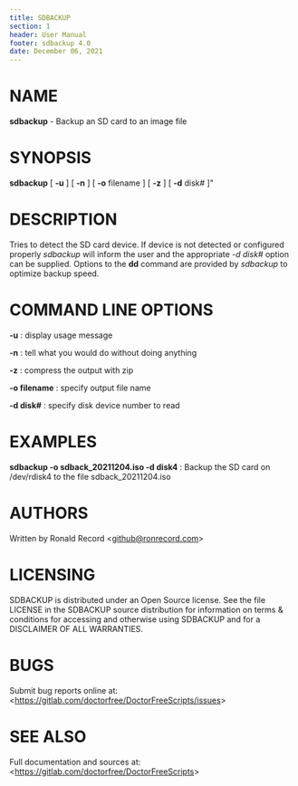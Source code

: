```yaml
---
title: SDBACKUP
section: 1
header: User Manual
footer: sdbackup 4.0
date: December 06, 2021
---
```

# NAME
**sdbackup** - Backup an SD card to an image file

# SYNOPSIS
**sdbackup** [ **-u** ] [ **-n** ] [ **-o** filename ] [ **-z** ] [ **-d** disk# ]"

# DESCRIPTION
Tries to detect the SD card device. If device is not detected or configured properly *sdbackup* will inform the user and the appropriate *-d disk#* option can be supplied. Options to the **dd** command are provided by *sdbackup* to optimize backup speed.

# COMMAND LINE OPTIONS
**-u**
: display usage message

**-n**
: tell what you would do without doing anything

**-z**
: compress the output with zip

**-o filename**
: specify output file name

**-d disk#**
: specify disk device number to read

# EXAMPLES
**sdbackup -o sdback_20211204.iso -d disk4**
: Backup the SD card on /dev/rdisk4 to the file sdback_20211204.iso

# AUTHORS
Written by Ronald Record &lt;github@ronrecord.com&gt;

# LICENSING
SDBACKUP is distributed under an Open Source license.
See the file LICENSE in the SDBACKUP source distribution
for information on terms &amp; conditions for accessing and
otherwise using SDBACKUP and for a DISCLAIMER OF ALL WARRANTIES.

# BUGS
Submit bug reports online at: &lt;https://gitlab.com/doctorfree/DoctorFreeScripts/issues&gt;

# SEE ALSO
Full documentation and sources at: &lt;https://gitlab.com/doctorfree/DoctorFreeScripts&gt;

